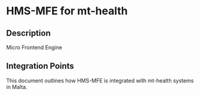 # HMS-MFE for mt-health

## Description

Micro Frontend Engine

## Integration Points

This document outlines how HMS-MFE is integrated with mt-health systems in Malta.
